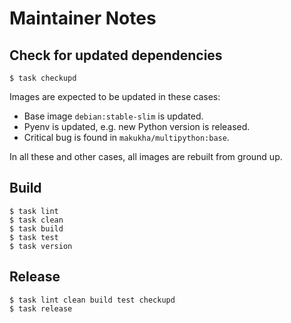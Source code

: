 # Maintainer Notes

## Check for updated dependencies

```shell
$ task checkupd
```

Images are expected to be updated in these cases:

* Base image `debian:stable-slim` is updated.
* Pyenv is updated, e.g. new Python version is released.
* Critical bug is found in `makukha/multipython:base`.

In all these and other cases, all images are rebuilt from ground up.


## Build

```shell
$ task lint
$ task clean
$ task build
$ task test
$ task version
```

## Release

```shell
$ task lint clean build test checkupd
$ task release
```
